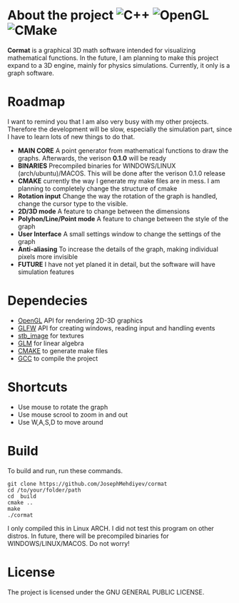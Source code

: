 # About the project ![C++](https://img.shields.io/badge/c++-%2300599C.svg?style=Plastic&logo=c%2B%2B&logoColor=white) ![OpenGL](https://img.shields.io/badge/OpenGL-%23FFFFFF.svg?style=Plastic&logo=opengl) ![CMake](https://img.shields.io/badge/CMake-%23008FBA.svg?style=Plastic&logo=cmake&logoColor=white)
**Cormat** is a graphical 3D math software intended for visualizing mathematical functions. In the future, I am planning to make this project expand to a 3D engine, mainly for physics simulations. Currently, it only is a graph software.
# Roadmap
I want to remind you that I am also very busy with my other projects. Therefore the development will be slow, especially the simulation part, since I have to learn lots of new things to do that.
* **MAIN CORE** A point generator from mathematical functions to draw the graphs. Afterwards, the verison **0.1.0** will be ready
* **BINARIES** Precompiled binaries for WINDOWS/LINUX (arch/ubuntu)/MACOS. This will be done after the verison 0.1.0 release
* **CMAKE** currently the way I generate my make files are in mess. I am planning to completely change the structure of cmake
* **Rotation input** Change the way the rotation of the graph is handled, change the cursor type to the visible.
* **2D/3D mode** A feature to change between the dimensions
* **Polyhon/Line/Point mode** A feature to change between the style of the graph
* **User Interface** A small settings window to change the settings of the graph
* **Anti-aliasing** To increase the details of the graph, making individual pixels more invisible
* **FUTURE** I have not yet planed it in detail, but the software will have simulation features
# Dependecies
* [OpenGL](https://www.khronos.org/opengl/wiki/Getting_Started#Downloading_OpenGL)  API for rendering 2D-3D graphics
* [GLFW](https://github.com/glfw/glfw) API for creating windows, reading input and handling events
* [stb_image](https://github.com/nothings/stb/blob/master/stb_image.h) for textures
* [GLM](https://github.com/recp/cglm) for linear algebra 
* [CMAKE](https://cmake.org/about/) to generate make files
* [GCC](https://gcc.gnu.org/install/) to compile the project

# Shortcuts
* Use mouse to rotate the graph
* Use mouse scrool to zoom in and out
* Use W,A,S,D to move around
# Build

To build and run, run these commands.
```
git clone https://github.com/JosephMehdiyev/cormat
cd /to/your/folder/path
cd  build
cmake ..
make
./cormat
```
I only compiled this in Linux ARCH. I did not test this program on other distros.
In future, there will be precompiled binaries for WINDOWS/LINUX/MACOS. Do not worry!

# License
The project is licensed under the GNU GENERAL PUBLIC LICENSE.



